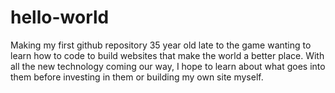 # hello-world
Making my first github repository
35 year old late to the game wanting to learn how to code to build websites that make the world a better place. With all the new technology coming our way, I hope to learn about what goes into them before investing in them or building my own site myself.
